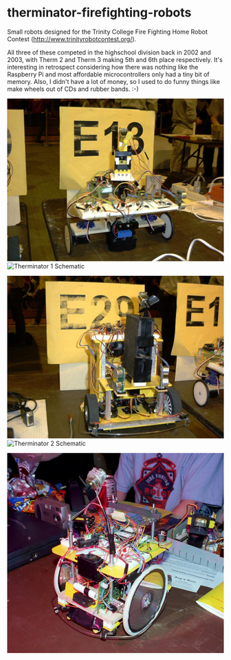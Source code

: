# therminator-firefighting-robots
Small robots designed for the Trinity College Fire Fighting Home Robot Contest (http://www.trinityrobotcontest.org/).

All three of these competed in the highschool division back in 2002 and 2003, with Therm 2 and Therm 3 making 5th and 6th place respectively. It's interesting in retrospect considering how there was nothing like the Raspberry Pi and most affordable microcontrollers only had a tiny bit of memory. Also, I didn't have a lot of money, so I used to do funny things like make wheels out of CDs and rubber bands. :-)

![Therminator 1 Robot](https://github.com/RyanDellana/therminator-firefighting-robots/blob/master/Therminator1.jpg)
![Therminator 1 Schematic](https://github.com/RyanDellana/therminator-firefighting-robots/blob/master/Therminator1_schematic.jpg)


![Therminator 2 Robot](https://github.com/RyanDellana/therminator-firefighting-robots/blob/master/Therminator2.jpg)
![Therminator 2 Schematic](https://github.com/RyanDellana/therminator-firefighting-robots/blob/master/Therminator2_schematic.jpg)


![Therminator 3 Robot](https://github.com/RyanDellana/therminator-firefighting-robots/blob/master/Therminator_3.jpg)

